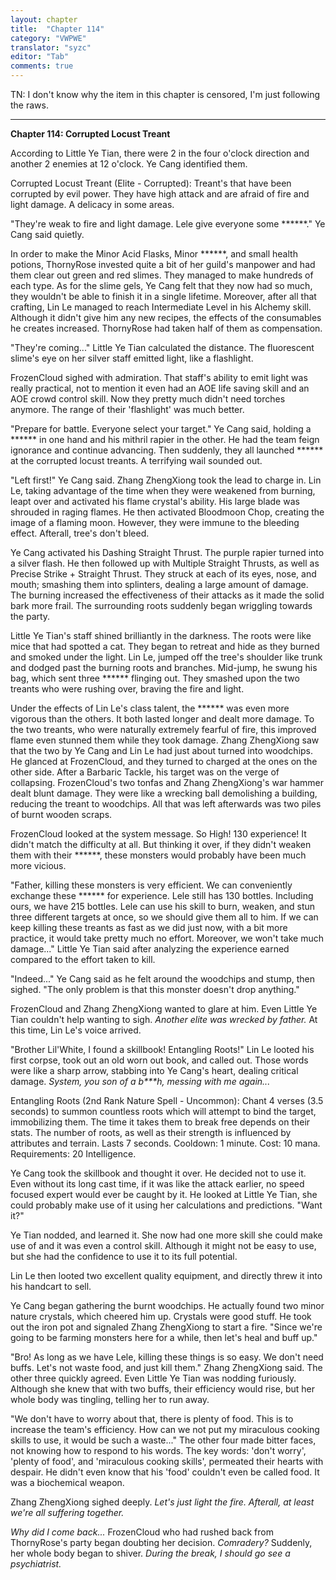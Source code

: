 ```yaml
---
layout: chapter
title:  "Chapter 114"
category: "VWPWE"
translator: "syzc"
editor: "Tab"
comments: true
---
```


TN: I don't know why the item in this chapter is censored, I'm just following the raws.

---

**Chapter 114: Corrupted Locust Treant**
 
According to Little Ye Tian, there were 2 in the four o'clock direction and another 2 enemies at 12 o'clock. Ye Cang identified them.
 
Corrupted Locust Treant (Elite - Corrupted): Treant's that have been corrupted by evil power. They have high attack and are afraid of fire and light damage. A delicacy in some areas.
 
"They're weak to fire and light damage. Lele give everyone some \*\*\*\*\*\*." Ye Cang said quietly.
 
In order to make the Minor Acid Flasks, Minor \*\*\*\*\*\*, and small health potions, ThornyRose invested quite a bit of her guild's manpower and had them clear out green and red slimes. They managed to make hundreds of each type. As for the slime gels, Ye Cang felt that they now had so much, they wouldn't be able to finish it in a single lifetime. Moreover, after all that crafting, Lin Le managed to reach Intermediate Level in his Alchemy skill. Although it didn't give him any new recipes, the effects of the consumables he creates increased. ThornyRose had taken half of them as compensation.
 
"They're coming..." Little Ye Tian calculated the distance. The fluorescent slime's eye on her silver staff emitted light, like a flashlight.
 
FrozenCloud sighed with admiration. That staff's ability to emit light was really practical, not to mention it even had an AOE life saving skill and an AOE crowd control skill. Now they pretty much didn't need torches anymore. The range of their 'flashlight' was much better.
 
"Prepare for battle. Everyone select your target." Ye Cang said, holding a \*\*\*\*\*\* in one hand and his mithril rapier in the other. He had the team feign ignorance and continue advancing. Then suddenly, they all launched \*\*\*\*\*\* at the corrupted locust treants. A terrifying wail sounded out.
 
"Left first!" Ye Cang said. Zhang ZhengXiong took the lead to charge in. Lin Le, taking advantage of the time when they were weakened from burning, leapt over and activated his flame crystal's ability. His large blade was shrouded in raging flames. He then activated Bloodmoon Chop, creating the image of a flaming moon. However, they were immune to the bleeding effect. Afterall, tree's don't bleed. 
 
Ye Cang activated his Dashing Straight Thrust. The purple rapier turned into a silver flash. He then followed up with Multiple Straight Thrusts, as well as Precise Strike + Straight Thrust. They struck at each of its eyes, nose, and mouth; smashing them into splinters, dealing a large amount of damage. The burning increased the effectiveness of their attacks as it made the solid bark more frail. The surrounding roots suddenly began wriggling towards the party.
 
Little Ye Tian's staff shined brilliantly in the darkness. The roots were like mice that had spotted a cat. They began to retreat and hide as they burned and smoked under the light. Lin Le, jumped off the tree's shoulder like trunk and dodged past the burning roots and branches. Mid-jump, he swung his bag, which sent three \*\*\*\*\*\* flinging out. They smashed upon the two treants who were rushing over, braving the fire and light.
 
Under the effects of Lin Le's class talent, the \*\*\*\*\*\* was even more vigorous than the others. It both lasted longer and dealt more damage. To the two treants, who were naturally extremely fearful of fire, this improved flame even stunned them while they took damage. Zhang ZhengXiong saw that the two by Ye Cang and Lin Le had just about turned into woodchips. He glanced at FrozenCloud, and they turned to charged at the ones on the other side. After a Barbaric Tackle, his target was on the verge of collapsing. FrozenCloud's two tonfas and Zhang ZhengXiong's war hammer dealt blunt damage. They were like a wrecking ball demolishing a building, reducing the treant to woodchips. All that was left afterwards was two piles of burnt wooden scraps.
 
FrozenCloud looked at the system message. So High! 130 experience! It didn't match the difficulty at all. But thinking it over, if they didn't weaken them with their \*\*\*\*\*\*, these monsters would probably have been much more vicious.
 
"Father, killing these monsters is very efficient. We can conveniently exchange these \*\*\*\*\*\* for experience. Lele still has 130 bottles. Including ours, we have 215 bottles. Lele can use his skill to burn, weaken, and stun three different targets at once, so we should give them all to him. If we can keep killing these treants as fast as we did just now, with a bit more practice, it would take pretty much no effort. Moreover, we won't take much damage..." Little Ye Tian said after analyzing the experience earned compared to the effort taken to kill.
 
"Indeed..." Ye Cang said as he felt around the woodchips and stump, then sighed. "The only problem is that this monster doesn't drop anything."
 
FrozenCloud and Zhang ZhengXiong wanted to glare at him. Even Little Ye Tian couldn't help wanting to sigh. *Another elite was wrecked by father.* At this time, Lin Le's voice arrived.
 
"Brother Lil'White, I found a skillbook! Entangling Roots!" Lin Le looted his first corpse, took out an old worn out book, and called out. Those words were like a sharp arrow, stabbing into Ye Cang's heart, dealing critical damage. *System, you son of a b\*\*\*h, messing with me again...*
 
Entangling Roots (2nd Rank Nature Spell - Uncommon): Chant 4 verses (3.5 seconds) to summon countless roots which will attempt to bind the target, immobilizing them. The time it takes them to break free depends on their stats. The number of roots, as well as their strength is influenced by attributes and terrain. Lasts 7 seconds. Cooldown: 1 minute. Cost: 10 mana. Requirements: 20 Intelligence.
 
Ye Cang took the skillbook and thought it over. He decided not to use it. Even without its long cast time, if it was like the attack earlier, no speed focused expert would ever be caught by it. He looked at Little Ye Tian, she could probably make use of it using her calculations and predictions. "Want it?"
 
Ye Tian nodded, and learned it. She now had one more skill she could make use of and it was even a control skill. Although it might not be easy to use, but she had the confidence to use it to its full potential.
 
Lin Le then looted two excellent quality equipment, and directly threw it into his handcart to sell.
 
Ye Cang began gathering the burnt woodchips. He actually found two minor nature crystals, which cheered him up. Crystals were good stuff. He took out the iron pot and signaled Zhang ZhengXiong to start a fire. "Since we're going to be farming monsters here for a while, then let's heal and buff up."
 
"Bro! As long as we have Lele, killing these things is so easy. We don't need buffs. Let's not waste food, and just kill them." Zhang ZhengXiong said. The other three quickly agreed. Even Little Ye Tian was nodding furiously. Although she knew that with two buffs, their efficiency would rise, but her whole body was tingling, telling her to run away.
 
"We don't have to worry about that, there is plenty of food. This is to increase the team's efficiency. How can we not put my miraculous cooking skills to use, it would be such a waste..." The other four made bitter faces, not knowing how to respond to his words. The key words: 'don't worry', 'plenty of food', and 'miraculous cooking skills', permeated their hearts with despair. He didn't even know that his 'food' couldn't even be called food. It was a biochemical weapon. 
 
Zhang ZhengXiong sighed deeply. *Let's just light the fire. Afterall, at least we're all suffering together.*
 
*Why did I come back...* FrozenCloud who had rushed back from ThornyRose's party began doubting her decision. *Comradery?* Suddenly, her whole body began to shiver. *During the break, I should go see a psychiatrist.*

